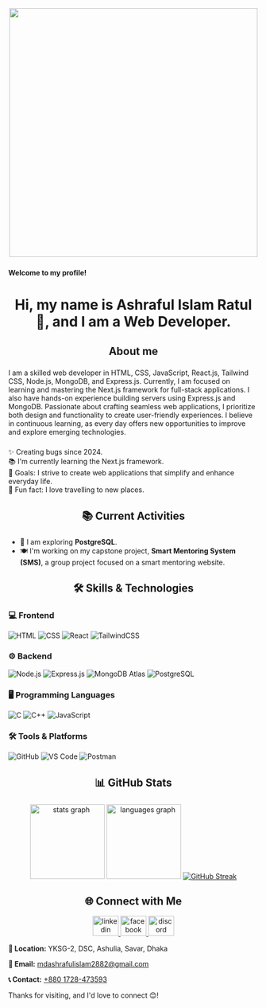 <div align="center">
  <img height="500" src="https://i.ibb.co.com/7JKckHmw/github-banner.png"  />
</div>

###

<h4 align="left">Welcome to my profile!</h4>

<h1 align="center">Hi, my name is Ashraful Islam Ratul👋, and I am a Web Developer.</h1>

<h2 align="center">About me</h2>

###

<p align="left">I am a skilled web developer in HTML, CSS, JavaScript, React.js, Tailwind CSS, Node.js, MongoDB, and Express.js. Currently, I am focused on learning and mastering the Next.js framework for full-stack applications. I also have hands-on experience building servers using Express.js and MongoDB. Passionate about crafting seamless web applications, I prioritize both design and functionality to create user-friendly experiences. I believe in continuous learning, as every day offers new opportunities to improve and explore emerging technologies.</p>

###

<p align="left">✨ Creating bugs since 2024.<br>📚 I'm currently learning the Next.js framework.<br>🎯 Goals: I strive to create web applications that simplify and enhance everyday life.<br>🎲 Fun fact: I love travelling to new places.</p>

###

<h2 align="center">📚 Current Activities</h2>

###

<ul>
  <li>🚀 I am exploring <strong>PostgreSQL</strong>.</li>
<!--   <li>🚀 I am exploring <strong>Next.js</strong>.</li> -->
<!--   <li>🍽️ I'm working on <strong>Catering Connects (CaCao)</strong>, a group project focused on a food catering website.</li> -->
  <li>🍽️ I'm working on my capstone project, <strong>Smart Mentoring System (SMS)</strong>, a group project focused on a smart mentoring website.</li>
</ul>

###

###

<h2 align="center">🛠️ Skills & Technologies</h2>

### 💻 Frontend
![HTML](https://img.shields.io/badge/HTML5-E34F26?style=for-the-badge&logo=html5&logoColor=white)
![CSS](https://img.shields.io/badge/CSS3-1572B6?style=for-the-badge&logo=css3&logoColor=white)
![React](https://img.shields.io/badge/React-61DAFB?style=for-the-badge&logo=react&logoColor=white)
![TailwindCSS](https://img.shields.io/badge/TailwindCSS-38B2AC?style=for-the-badge&logo=tailwind-css&logoColor=white)

### ⚙️ Backend
![Node.js](https://img.shields.io/badge/Node.js-43853d?style=for-the-badge&logo=node.js&logoColor=white)
![Express.js](https://img.shields.io/badge/Express.js-000000?style=for-the-badge&logo=express&logoColor=white)
![MongoDB Atlas](https://img.shields.io/badge/MongoDB%20Atlas-47A248?style=for-the-badge&logo=mongodb&logoColor=white)
![PostgreSQL](https://img.shields.io/badge/PostgreSQL-4169E1?style=for-the-badge\&logo=postgresql\&logoColor=white)

### 🖥️ Programming Languages
![C](https://img.shields.io/badge/C-00599C?style=for-the-badge&logo=c&logoColor=white)
![C++](https://img.shields.io/badge/C++-00599C?style=for-the-badge&logo=c%2B%2B&logoColor=white)
![JavaScript](https://img.shields.io/badge/JavaScript-F7DF1E?style=for-the-badge&logo=javascript&logoColor=black)

### 🛠️ Tools & Platforms
![GitHub](https://img.shields.io/badge/GitHub-181717?style=for-the-badge&logo=github&logoColor=white)
![VS Code](https://img.shields.io/badge/VS%20Code-007ACC?style=for-the-badge&logo=visual-studio-code&logoColor=white)
![Postman](https://img.shields.io/badge/Postman-FF6C37?style=for-the-badge&logo=postman&logoColor=white)

###

<h2 align="center">📊 GitHub Stats</h2>

###

<div align="center">
  <!-- GitHub Stats Card -->
  <img src="https://github-readme-stats.vercel.app/api?username=mdashraful24&hide_title=false&hide_rank=false&show_icons=true&include_all_commits=true&count_private=true&disable_animations=false&theme=dark&locale=en&hide_border=false&order=1" height="150" alt="stats graph"  />
  <img src="https://github-readme-stats.vercel.app/api/top-langs?username=mdashraful24&locale=en&hide_title=false&layout=compact&card_width=320&langs_count=5&theme=dark&hide_border=false&order=2" height="150" alt="languages graph"  />
  <a href="https://git.io/streak-stats">
  <img src="https://github-readme-streak-stats.herokuapp.com/?user=mdashraful24&theme=dark" alt="GitHub Streak" />
</div>
</a>
<!--   <img src="https://github-readme-activity-graph.vercel.app/graph?username=mdashraful24&radius=16&theme=react&area=true&order=5" height="300" alt="activity-graph graph"  /> -->
<!--   <img src="https://github-readme-stats.vercel.app/api?username=mdashraful24&show_icons=true&theme=dark&count_private=true&hide_border=false" height="150" alt="Ashraful's GitHub Stats"> -->
<!--   <img src="https://github-readme-stats.vercel.app/api?username=mdashraful24&hide_title=false&hide_rank=false&show_icons=true&include_all_commits=true&count_private=true&disable_animations=false&theme=dracula&locale=en&hide_border=false&order=1" height="150" alt="stats graph"  /> -->
</div>

###

<h2 align="center">🌐 Connect with Me</h2>

<div align="center">
  <a href="https://www.linkedin.com/in/ashraful-islam-ratul/" target="_blank">
    <img src="https://raw.githubusercontent.com/maurodesouza/profile-readme-generator/master/src/assets/icons/social/linkedin/default.svg" width="52" height="40" alt="linkedin logo"  />
  </a>
  <a href="https://www.facebook.com/ashraful.islam.ratul2k" target="_blank">
    <img src="https://raw.githubusercontent.com/maurodesouza/profile-readme-generator/master/src/assets/icons/social/facebook/default.svg" width="52" height="40" alt="facebook logo"  />
  </a>
  <a href="https://discord.com/channels/@me" target="_blank">
    <img src="https://raw.githubusercontent.com/maurodesouza/profile-readme-generator/master/src/assets/icons/social/discord/default.svg" width="52" height="40" alt="discord logo"  />
  </a>
</div>

<!-- <div align="center">
  <a href="https://github.com/mdashraful24" target="_blank">
    <img src="https://skillicons.dev/icons?i=github" width="52" height="40" alt="github logo"  />
  </a>
  <a href="https://www.linkedin.com/in/ashraful-islam-ratul/" target="_blank">
    <img src="https://raw.githubusercontent.com/maurodesouza/profile-readme-generator/master/src/assets/icons/social/linkedin/default.svg" width="52" height="40" alt="linkedin logo"  />
  </a>
  <a href="https://www.facebook.com/share/19n28FG9HV/" target="_blank">
    <img src="https://raw.githubusercontent.com/maurodesouza/profile-readme-generator/master/src/assets/icons/social/facebook/default.svg" width="52" height="40" alt="facebook logo"  />
  </a>
</div> -->

<p><strong>📍 Location:</strong> YKSG-2, DSC, Ashulia, Savar, Dhaka</p>  
<p><strong>📧 Email:</strong>  <a href="mailto:mdashrafulislam2882@gmail.com">mdashrafulislam2882@gmail.com</a></p> 
<p><strong>📞 Contact:</strong> <a href="tel:+8801728473593">+880 1728-473593</a></p>

<p align="left">
  Thanks for visiting, and I'd love to connect 😊!
</p>

###
